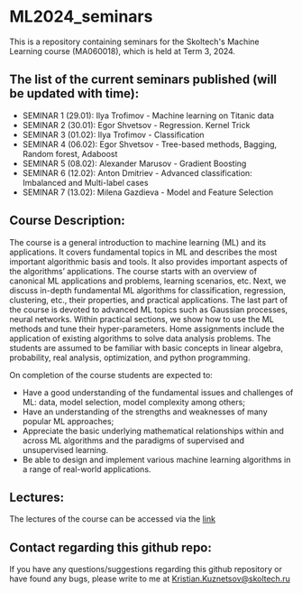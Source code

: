 # ML2024_seminars
This is a repository containing seminars for the Skoltech's Machine Learning course (MA060018), which is held at Term 3, 2024.

## The list of the current seminars published (will be updated with time):

- SEMINAR 1 (29.01): Ilya Trofimov - Machine learning on Titanic data
- SEMINAR 2 (30.01): Egor Shvetsov - Regression. Kernel Trick
- SEMINAR 3 (01.02): Ilya Trofimov - Classification
- SEMINAR 4 (06.02): Egor Shvetsov - Tree-based methods, Bagging, Random forest, Adaboost
- SEMINAR 5 (08.02): Alexander Marusov - Gradient Boosting
- SEMINAR 6 (12.02): Anton Dmitriev - Advanced classification: Imbalanced and Multi-label cases
- SEMINAR 7 (13.02): Milena Gazdieva - Model and Feature Selection

## Course Description:

The course is a general introduction to machine learning (ML) and its applications. It covers fundamental topics in ML and describes the most important algorithmic basis and tools. It also provides important aspects of the algorithms’ applications. The course starts with an overview of canonical ML applications and problems, learning scenarios, etc. Next, we discuss in-depth fundamental ML algorithms for classification, regression, clustering, etc., their properties, and practical applications. The last part of the course is devoted to advanced ML topics such as Gaussian processes, neural networks. Within practical sections, we show how to use the ML methods and tune their hyper-parameters. Home assignments include the application of existing algorithms to solve data analysis problems. The students are assumed to be familiar with basic concepts in linear algebra, probability, real analysis, optimization, and python programming.

On completion of the course students are expected to:

- Have a good understanding of the fundamental issues and challenges of ML: data, model selection, model complexity among others;
- Have an understanding of the strengths and weaknesses of many popular ML approaches;
- Appreciate the basic underlying mathematical relationships within and across ML algorithms and the paradigms of supervised and unsupervised learning.
- Be able to design and implement various machine learning algorithms in a range of real-world applications.

## Lectures:

The lectures of the course can be accessed via the [link](https://github.com/adasegroup/ML2024_lectures)

## Contact regarding this github repo:

If you have any questions/suggestions regarding this github repository or have found any bugs, please write to me at Kristian.Kuznetsov@skoltech.ru
